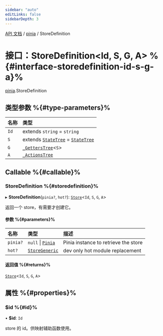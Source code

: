 ```yaml
---
sidebar: "auto"
editLinks: false
sidebarDepth: 3
---
```


[API 文档](../index.md) / [pinia](../modules/pinia.md) / StoreDefinition

# 接口：StoreDefinition<Id, S, G, A\> %{#interface-storedefinition-id-s-g-a}%

[pinia](../modules/pinia.md).StoreDefinition

## 类型参数 %{#type-parameters}%

| 名称 | 类型 |
| :------ | :------ |
| `Id` | extends `string` = `string` |
| `S` | extends [`StateTree`](../modules/pinia.md#statetree) = [`StateTree`](../modules/pinia.md#statetree) |
| `G` | [`_GettersTree`](../modules/pinia.md#_getterstree)<`S`\> |
| `A` | [`_ActionsTree`](../modules/pinia.md#_actionstree) |

## Callable %{#callable}%

### StoreDefinition %{#storedefinition}%

▸ **StoreDefinition**(`pinia?`, `hot?`): [`Store`](../modules/pinia.md#store)<`Id`, `S`, `G`, `A`\>

返回一个 store，有需要才创建它。

#### 参数 %{#parameters}%

| 名称 | 类型 | 描述 |
| :------ | :------ | :------ |
| `pinia?` | ``null`` \| [`Pinia`](pinia.Pinia.md) | Pinia instance to retrieve the store |
| `hot?` | [`StoreGeneric`](../modules/pinia.md#storegeneric) | dev only hot module replacement |

#### 返回值 %{#returns}%

[`Store`](../modules/pinia.md#store)<`Id`, `S`, `G`, `A`\>

## 属性 %{#properties}%

### $id %{#id}%

• **$id**: `Id`

 store 的 id。供映射辅助函数使用。
